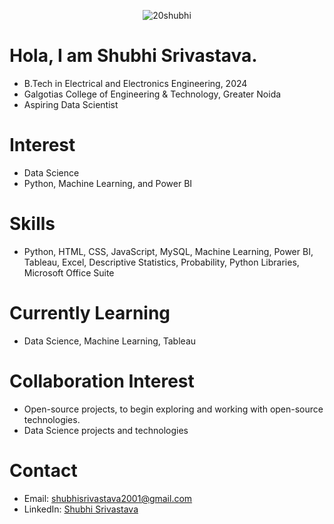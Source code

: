 <p align="center"> <img src="https://komarev.com/ghpvc/?username=20shubhi&label=Profile%20views&color=0e75b6&style=flat" alt="20shubhi" /> </p>

# Hola, I am Shubhi Srivastava. 
 - B.Tech in Electrical and Electronics Engineering, 2024
 - Galgotias College of Engineering & Technology, Greater Noida
 - Aspiring Data Scientist
# Interest 
 - Data Science 
 - Python, Machine Learning, and Power BI
# Skills 
- Python, HTML, CSS, JavaScript, MySQL, Machine Learning, Power BI, Tableau, Excel, Descriptive Statistics, Probability, Python Libraries, Microsoft Office Suite
# Currently Learning 
 - Data Science, Machine Learning, Tableau 
# Collaboration Interest
 - Open-source projects, to begin exploring and working with open-source technologies.
 - Data Science projects and technologies
# Contact
 - Email: shubhisrivastava2001@gmail.com
 - LinkedIn: [Shubhi Srivastava](https://www.linkedin.com/in/shubhi-srivastava-57b505214/)


